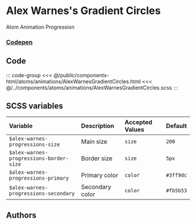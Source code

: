 # Alex Warnes's Gradient Circles 
<Badge type="tip">Atom</Badge> <Badge type="info">Animation</Badge> <Badge type="info">Progression</Badge>
### [Codepen](https://codepen.io/AlexWarnes/pen/jXYYKL)

## Code 

<div class="dev-section">
    <!--@include: ../../public/components-html/atoms/animations/AlexWarnesGradientCircles.html -->
</div>

::: code-group
<<< @/public/components-html/atoms/animations/AlexWarnesGradientCircles.html
<<< @/../components/atoms/animations/AlexWarnesGradientCircles.scss
:::

## SCSS variables

| Variable                               | Description     | Accepted Values | Default   |
|:---------------------------------------|:----------------|:----------------|:----------|
| `$alex-warnes-progressions-size`        | Main size       | `size`          | `200`     |
| `$alex-warnes-progressions-border-size` | Border size     | `size`          | `5px`     |
| `$alex-warnes-progressions-primary`     | Primary color   | `color`         | `#3ff9dc` |
| `$alex-warnes-progressions-secondary`   | Secondary color | `color`         | `#fb5b53` |


## Authors

<VPTeamMembers size="small" :members="Authors" />

<style lang="scss">
@import "docs/theme.scss";

$alex-warnes-progressions-primary: $primary-color;
$alex-warnes-progressions-secondary: $secondary-color;

@import "components/atoms/animations/AlexWarnesGradientCircles.scss";
</style>

<script setup>
import { VPTeamMembers } from 'vitepress/theme';

const Authors = [
  {
    avatar: 'https://placekitten.com/100/100',
    name: 'Alex Warnes',
    title: 'Creator',
    links: [
      { 
        icon: 'github', 
        link: '#'
      },
      { 
        icon: 'slack', 
        link: 'https://alexwarnes.com/'
      },
      { 
        icon: 'slack',
        link: 'https://codepen.io/AlexWarnes'
      },
    ]
  }
];
</script>